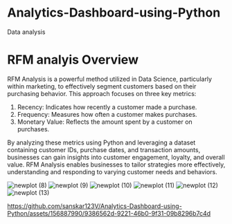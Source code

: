 # Analytics-Dashboard-using-Python
Data analysis 

# RFM analyis Overview 
RFM Analysis is a powerful method utilized in Data Science, particularly within marketing, to effectively segment customers based on their purchasing behavior. This approach focuses on three key metrics:

1. Recency: Indicates how recently a customer made a purchase.
2. Frequency: Measures how often a customer makes purchases.
3. Monetary Value: Reflects the amount spent by a customer on purchases.

By analyzing these metrics using Python and leveraging a dataset containing customer IDs, purchase dates, and transaction amounts, businesses can gain insights into customer engagement, loyalty, and overall value. RFM Analysis enables businesses to tailor strategies more effectively, understanding and responding to varying customer needs and behaviors.


![newplot (8)](https://github.com/sanskar123V/Analytics-Dashboard-using-Python/assets/156887990/d84cff5a-4703-4daa-8438-9ca16e8fd2e8)
![newplot (9)](https://github.com/sanskar123V/Analytics-Dashboard-using-Python/assets/156887990/ff292e94-f3ef-4f43-82f6-c5730d948ab1)
![newplot (10)](https://github.com/sanskar123V/Analytics-Dashboard-using-Python/assets/156887990/922f0ee6-0e50-4e49-bbad-0e9763a2feff)
![newplot (11)](https://github.com/sanskar123V/Analytics-Dashboard-using-Python/assets/156887990/71e2d414-93ff-4503-846e-ccc5cf050a2c)
![newplot (12)](https://github.com/sanskar123V/Analytics-Dashboard-using-Python/assets/156887990/00259bfc-7414-4865-b158-bcc43e27d895)
![newplot (13)](https://github.com/sanskar123V/Analytics-Dashboard-using-Python/assets/156887990/ab406c32-8045-4769-b346-dcde98d43f5f)

https://github.com/sanskar123V/Analytics-Dashboard-using-Python/assets/156887990/9386562d-9221-46b0-9f31-09b8296b7c4d

